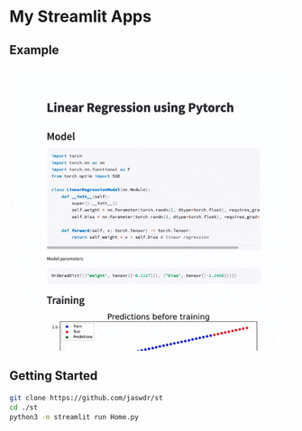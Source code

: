 # My Streamlit Apps

## Example

![](images/pytorch_linear_regression.gif)

## Getting Started

```sh
git clone https://github.com/jaswdr/st
cd ./st
python3 -m streamlit run Home.py
```